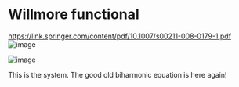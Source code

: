 # Willmore functional 
https://link.springer.com/content/pdf/10.1007/s00211-008-0179-1.pdf
![image](https://user-images.githubusercontent.com/43385748/202864273-3f7d3771-4b2e-4112-9b0a-9b6eaef4bb3c.png)

![image](https://user-images.githubusercontent.com/43385748/202864291-dad7fd09-3e3b-4638-b8ff-1444493e88fa.png)


This is the system. The good old biharmonic equation is here again!
